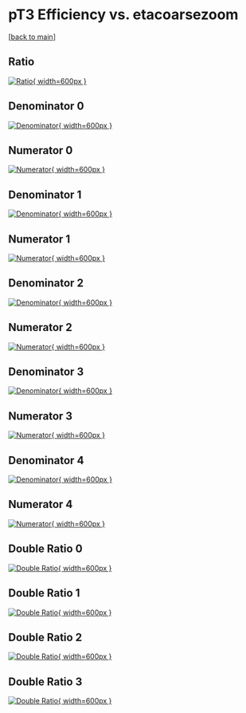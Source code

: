 # pT3 Efficiency vs. etacoarsezoom

[[back to main](./)]



## Ratio

[![Ratio](../mtv/var/pT3_base_11_0_eff_etacoarsezoom.png){ width=600px }](../mtv/var/pT3_base_11_0_eff_etacoarsezoom.pdf)

## Denominator 0

[![Denominator](../mtv/den/pT3_base_11_0_eff_etacoarsezoom_den0.png){ width=600px }](../mtv/den/pT3_base_11_0_eff_etacoarsezoom_den0.pdf)

## Numerator 0

[![Numerator](../mtv/num/pT3_base_11_0_eff_etacoarsezoom_num0.png){ width=600px }](../mtv/num/pT3_base_11_0_eff_etacoarsezoom_num0.pdf)

## Denominator 1

[![Denominator](../mtv/den/pT3_base_11_0_eff_etacoarsezoom_den1.png){ width=600px }](../mtv/den/pT3_base_11_0_eff_etacoarsezoom_den1.pdf)

## Numerator 1

[![Numerator](../mtv/num/pT3_base_11_0_eff_etacoarsezoom_num1.png){ width=600px }](../mtv/num/pT3_base_11_0_eff_etacoarsezoom_num1.pdf)

## Denominator 2

[![Denominator](../mtv/den/pT3_base_11_0_eff_etacoarsezoom_den2.png){ width=600px }](../mtv/den/pT3_base_11_0_eff_etacoarsezoom_den2.pdf)

## Numerator 2

[![Numerator](../mtv/num/pT3_base_11_0_eff_etacoarsezoom_num2.png){ width=600px }](../mtv/num/pT3_base_11_0_eff_etacoarsezoom_num2.pdf)

## Denominator 3

[![Denominator](../mtv/den/pT3_base_11_0_eff_etacoarsezoom_den3.png){ width=600px }](../mtv/den/pT3_base_11_0_eff_etacoarsezoom_den3.pdf)

## Numerator 3

[![Numerator](../mtv/num/pT3_base_11_0_eff_etacoarsezoom_num3.png){ width=600px }](../mtv/num/pT3_base_11_0_eff_etacoarsezoom_num3.pdf)

## Denominator 4

[![Denominator](../mtv/den/pT3_base_11_0_eff_etacoarsezoom_den4.png){ width=600px }](../mtv/den/pT3_base_11_0_eff_etacoarsezoom_den4.pdf)

## Numerator 4

[![Numerator](../mtv/num/pT3_base_11_0_eff_etacoarsezoom_num4.png){ width=600px }](../mtv/num/pT3_base_11_0_eff_etacoarsezoom_num4.pdf)

## Double Ratio 0

[![Double Ratio](../mtv/ratio/pT3_base_11_0_eff_etacoarsezoom_ratio0.png){ width=600px }](../mtv/ratio/pT3_base_11_0_eff_etacoarsezoom_ratio0.pdf)

## Double Ratio 1

[![Double Ratio](../mtv/ratio/pT3_base_11_0_eff_etacoarsezoom_ratio1.png){ width=600px }](../mtv/ratio/pT3_base_11_0_eff_etacoarsezoom_ratio1.pdf)

## Double Ratio 2

[![Double Ratio](../mtv/ratio/pT3_base_11_0_eff_etacoarsezoom_ratio2.png){ width=600px }](../mtv/ratio/pT3_base_11_0_eff_etacoarsezoom_ratio2.pdf)

## Double Ratio 3

[![Double Ratio](../mtv/ratio/pT3_base_11_0_eff_etacoarsezoom_ratio3.png){ width=600px }](../mtv/ratio/pT3_base_11_0_eff_etacoarsezoom_ratio3.pdf)


